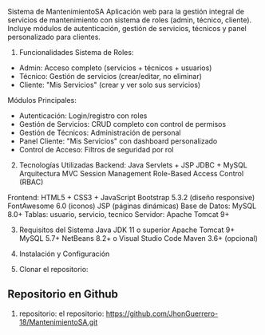 Sistema de MantenimientoSA
Aplicación web para la gestión integral de servicios de mantenimiento con sistema de roles (admin, técnico, cliente).
Incluye módulos de autenticación, gestión de servicios, técnicos y panel personalizado para clientes.

1. Funcionalidades
Sistema de Roles:
- Admin: Acceso completo (servicios + técnicos + usuarios)
- Técnico: Gestión de servicios (crear/editar, no eliminar)
- Cliente: "Mis Servicios" (crear y ver solo sus servicios)

Módulos Principales:
- Autenticación: Login/registro con roles
- Gestión de Servicios: CRUD completo con control de permisos
- Gestión de Técnicos: Administración de personal
- Panel Cliente: "Mis Servicios" con dashboard personalizado
- Control de Acceso: Filtros de seguridad por rol

2. Tecnologías Utilizadas
Backend:
Java Servlets + JSP
JDBC + MySQL
Arquitectura MVC
Session Management
Role-Based Access Control (RBAC)

Frontend:
HTML5 + CSS3 + JavaScript
Bootstrap 5.3.2 (diseño responsive)
FontAwesome 6.0 (iconos)
JSP (páginas dinámicas)
Base de Datos: MySQL 8.0+
Tablas: usuario, servicio, tecnico
Servidor: Apache Tomcat 9+

3. Requisitos del Sistema
Java JDK 11 o superior
Apache Tomcat 9+
MySQL 5.7+
NetBeans 8.2+ o Visual Studio Code
Maven 3.6+ (opcional)

4. Instalación y Configuración
1. Clonar el repositorio:

## Repositorio en Github
1. repositorio: el repositorio: https://github.com/JhonGuerrero-18/MantenimientoSA.git
  
